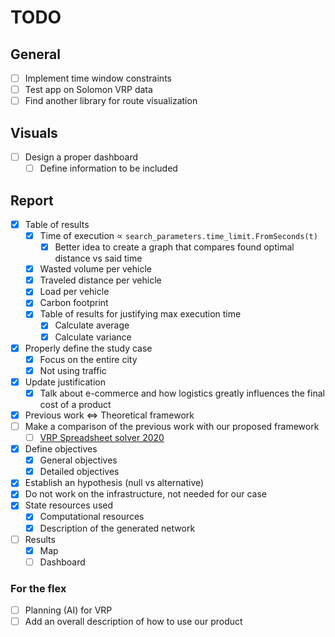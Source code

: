 # TODO

## General

- [ ] Implement time window constraints
- [ ] Test app on Solomon VRP data
- [ ] Find another library for route visualization

## Visuals

- [ ] Design a proper dashboard
  - [ ] Define information to be included

## Report

- [x] Table of results
  - [x] Time of execution $\propto$ `search_parameters.time_limit.FromSeconds(t)`
    - [x] Better idea to create a graph that compares found optimal distance vs said time
  - [x] Wasted volume per vehicle
  - [x] Traveled distance per vehicle
  - [x] Load per vehicle
  - [x] Carbon footprint
  - [x] Table of results for justifying max execution time
    - [x] Calculate average
    - [x] Calculate variance
- [x] Properly define the study case
  - [x] Focus on the entire city
  - [x] Not using traffic
- [x] Update justification
  - [x] Talk about e-commerce and how logistics greatly influences the final cost of a product
- [x] Previous work <=> Theoretical framework
- [ ] Make a comparison of the previous work with our proposed framework
  - [ ] [VRP Spreadsheet solver 2020](https://www.sciencedirect.com/science/article/pii/S0305054817300552)
- [x] Define objectives
  - [x] General objectives
  - [x] Detailed objectives
- [x] Establish an hypothesis (null vs alternative)
- [x] Do not work on the infrastructure, not needed for our case
- [x] State resources used
  - [x] Computational resources
  - [x] Description of the generated network
- [ ] Results
  - [x] Map
  - [ ] Dashboard

### For the flex

- [ ] Planning (AI) for VRP
- [ ] Add an overall description of how to use our product